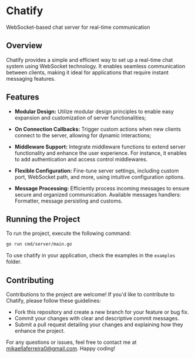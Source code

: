 # Chatify

WebSocket-based chat server for real-time communication

## Overview

Chatify provides a simple and efficient way to set up a real-time chat system using WebSocket technology. It enables seamless communication between clients, making it ideal for applications that require instant messaging features.

## Features
- **Modular Design:** Utilize modular design principles to enable easy expansion and customization of server functionalities;

- **On Connection Callbacks:** Trigger custom actions when new clients connect to the server, allowing for dynamic interactions;

- **Middleware Support:** Integrate middleware functions to extend server functionality and enhance the user experience. For instance, it enables to add authentication and access control middlewares.

- **Flexible Configuration:** Fine-tune server settings, including custom port, WebSocket path, and more, using intuitive configuration options.

- **Message Processing:** Efficiently process incoming messages to ensure secure and organized communication. Available messages handlers: Formatter, message persisting and customs.

## Running the Project

To run the project, execute the following command:

```bash
go run cmd/server/main.go
``` 

To use chatify in your application, check the examples in the `examples` folder.

## Contributing

Contributions to the project are welcome! If you'd like to contribute to Chatify, please follow these guidelines:

- Fork this repository and create a new branch for your feature or bug fix.
- Commit your changes with clear and descriptive commit messages.
- Submit a pull request detailing your changes and explaining how they enhance the project.


For any questions or issues, feel free to contact me at mikaellaferreira0@gmail.com. Happy coding!